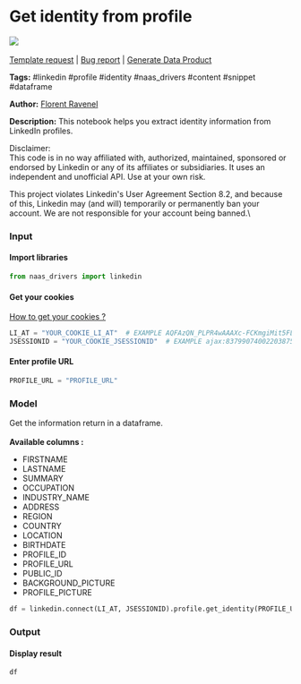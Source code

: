 # Get identity from profile

[![](https://naasai-public.s3.eu-west-3.amazonaws.com/Open\_in\_Naas\_Lab.svg)](https://app.naas.ai/user-redirect/naas/downloader?url=https://raw.githubusercontent.com/jupyter-naas/awesome-notebooks/master/LinkedIn/LinkedIn\_Get\_identity\_from\_profile.ipynb)\
\
[Template request](https://github.com/jupyter-naas/awesome-notebooks/issues/new?assignees=\&labels=\&template=template-request.md\&title=Tool+-+Action+of+the+notebook+) | [Bug report](https://github.com/jupyter-naas/awesome-notebooks/issues/new?assignees=\&labels=bug\&template=bug\_report.md\&title=LinkedIn+-+Get+identity+from+profile:+Error+short+description) | [Generate Data Product](https://app.naas.ai/user-redirect/naas/downloader?url=https://raw.githubusercontent.com/jupyter-naas/awesome-notebooks/master/Naas/Naas\_Start\_data\_product.ipynb)

**Tags:** #linkedin #profile #identity #naas\_drivers #content #snippet #dataframe

**Author:** [Florent Ravenel](https://www.linkedin.com/in/florent-ravenel/)

**Description:** This notebook helps you extract identity information from LinkedIn profiles.

Disclaimer:\
This code is in no way affiliated with, authorized, maintained, sponsored or endorsed by Linkedin or any of its affiliates or subsidiaries. It uses an independent and unofficial API. Use at your own risk.

This project violates Linkedin's User Agreement Section 8.2, and because of this, Linkedin may (and will) temporarily or permanently ban your account. We are not responsible for your account being banned.\


### Input

#### Import libraries

```python
from naas_drivers import linkedin
```

#### Get your cookies

[How to get your cookies ?](https://www.notion.so/LinkedIn-driver-Get-your-cookies-d20a8e7e508e42af8a5b52e33f3dba75)

```python
LI_AT = "YOUR_COOKIE_LI_AT"  # EXAMPLE AQFAzQN_PLPR4wAAAXc-FCKmgiMit5FLdY1af3-2
JSESSIONID = "YOUR_COOKIE_JSESSIONID"  # EXAMPLE ajax:8379907400220387585
```

#### Enter profile URL

```python
PROFILE_URL = "PROFILE_URL"
```

### Model

Get the information return in a dataframe.\
\
**Available columns :**

* FIRSTNAME
* LASTNAME
* SUMMARY
* OCCUPATION
* INDUSTRY\_NAME
* ADDRESS
* REGION
* COUNTRY
* LOCATION
* BIRTHDATE
* PROFILE\_ID
* PROFILE\_URL
* PUBLIC\_ID
* BACKGROUND\_PICTURE
* PROFILE\_PICTURE

```python
df = linkedin.connect(LI_AT, JSESSIONID).profile.get_identity(PROFILE_URL)
```

### Output

#### Display result

```python
df
```
